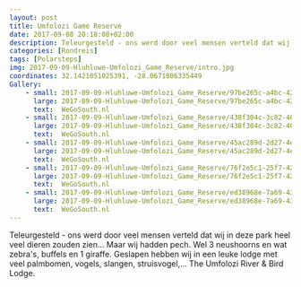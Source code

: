 ```yaml
---
layout: post
title: Umfolozi Game Reserve
date: 2017-09-08 20:18:08+02:00
description: Teleurgesteld - ons werd door veel mensen verteld dat wij in deze park heel veel dieren zouden zien... Maar wij hadden pech.  Wel 3 neushoorns en wat zebra's, buffels en 1 giraffe.  Geslapen hebben wij in een leuke lodge
categories: [Rondreis]
tags: [Polarsteps]
img: 2017-09-09-Hluhluwe-Umfolozi_Game_Reserve/intro.jpg
coordinates: 32.1421051025391, -28.0671806335449
Gallery:
    - small: 2017-09-09-Hluhluwe-Umfolozi_Game_Reserve/97be265c-a4bc-42aa-a26e-be92c5759147_large_image.jpg
      large: 2017-09-09-Hluhluwe-Umfolozi_Game_Reserve/97be265c-a4bc-42aa-a26e-be92c5759147_large_image.jpg
      text:  WeGoSouth.nl
    - small: 2017-09-09-Hluhluwe-Umfolozi_Game_Reserve/438f304c-3c82-4030-b924-f8587eddcc0d_large_image.jpg
      large: 2017-09-09-Hluhluwe-Umfolozi_Game_Reserve/438f304c-3c82-4030-b924-f8587eddcc0d_large_image.jpg
      text:  WeGoSouth.nl
    - small: 2017-09-09-Hluhluwe-Umfolozi_Game_Reserve/45ac289d-2d27-4e03-ad73-9a8a2729363b_large_image.jpg
      large: 2017-09-09-Hluhluwe-Umfolozi_Game_Reserve/45ac289d-2d27-4e03-ad73-9a8a2729363b_large_image.jpg
      text:  WeGoSouth.nl
    - small: 2017-09-09-Hluhluwe-Umfolozi_Game_Reserve/76f2e5c1-25f7-423d-9f36-baf00d6616fc_large_image.jpg
      large: 2017-09-09-Hluhluwe-Umfolozi_Game_Reserve/76f2e5c1-25f7-423d-9f36-baf00d6616fc_large_image.jpg
      text:  WeGoSouth.nl
    - small: 2017-09-09-Hluhluwe-Umfolozi_Game_Reserve/ed38968e-7a69-4309-afdf-3524cfdfe07a_large_image.jpg
      large: 2017-09-09-Hluhluwe-Umfolozi_Game_Reserve/ed38968e-7a69-4309-afdf-3524cfdfe07a_large_image.jpg
      text:  WeGoSouth.nl
---
```

Teleurgesteld - ons werd door veel mensen verteld dat wij in deze park heel veel dieren zouden zien... Maar wij hadden pech. 
Wel 3 neushoorns en wat zebra's, buffels en 1 giraffe. 
Geslapen hebben wij in een leuke lodge met veel palmbomen, vogels, slangen, struisvogel,... The Umfolozi River & Bird Lodge.
